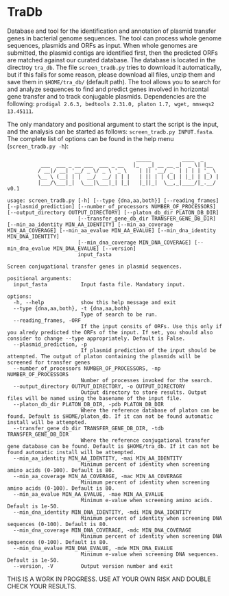 # TraDb

Database and tool for the identification and annotation of plasmid transfer genes in bacterial genome sequences. The tool can process whole genome sequences, plasmids and ORFs as input. When whole genomes are submitted, the plasmid contigs are identified first, then the predicted ORFs are matched against our curated database. The database is located in the directroy `tra_db`. The file `screen_tradb.py` tries to download it automatically, but if this fails for some reason, please download all files, unzip them and save them in `$HOME/tra_db/` (default path). The tool allows you to search for and analyze sequences to find and predict genes involved in horizontal gene transfer and to track conjugable plasmids. Dependencies are the following: `prodigal 2.6.3, bedtools 2.31.0, platon 1.7, wget, mmseqs2 13.45111`.

The only mandatory and positional argument to start the script is the input, and the analysis can be started as follows: `screen_tradb.py INPUT.fasta`. The complete list of options can be found in the help menu (`screen_tradb.py -h`):
```
                                          _____          ____  _
           ___  ___ _ __ ___  ___ _ __   |_   _| __ __ _|  _ \| |__
          / __|/ __| '__/ _ \/ _ \ '_ \    | || '__/ _` | | | | '_ \
          \__ \ (__| | |  __/  __/ | | |   | || | | (_| | |_| | |_) |
          |___/\___|_|  \___|\___|_| |_|   |_||_|  \__,_|____/|_.__/ v0.1
    
usage: screen_tradb.py [-h] [--type {dna,aa,both}] [--reading_frames] [--plasmid_prediction] [--number_of_processors NUMBER_OF_PROCESSORS] [--output_directory OUTPUT_DIRECTORY] [--platon_db_dir PLATON_DB_DIR]
                       [--transfer_gene_db_dir TRANSFER_GENE_DB_DIR] [--min_aa_identity MIN_AA_IDENTITY] [--min_aa_coverage MIN_AA_COVERAGE] [--min_aa_evalue MIN_AA_EVALUE] [--min_dna_identity MIN_DNA_IDENTITY]
                       [--min_dna_coverage MIN_DNA_COVERAGE] [--min_dna_evalue MIN_DNA_EVALUE] [--version]
                       input_fasta

Screen conjugational transfer genes in plasmid sequences.

positional arguments:
  input_fasta           Input fasta file. Mandatory input.

options:
  -h, --help            show this help message and exit
  --type {dna,aa,both}, -t {dna,aa,both}
                        Type of search to be run.
  --reading_frames, -ORF
                        If the input consits of ORFs. Use this only if you alredy predicted the ORFs of the input. If set, you should also consider to change --type appropriately. Default is False.
  --plasmid_prediction, -p
                        If plasmid prediction of the input should be attempted. The output of platon containing the plasmids will be screened for transfer genes
  --number_of_processors NUMBER_OF_PROCESSORS, -np NUMBER_OF_PROCESSORS
                        Number of processes invoked for the search.
  --output_directory OUTPUT_DIRECTORY, -o OUTPUT_DIRECTORY
                        Output directory to store results. Output files will be named using the basename of the input file.
  --platon_db_dir PLATON_DB_DIR, -pdb PLATON_DB_DIR
                        Where the reference database of platon can be found. Default is $HOME/platon_db. If it can not be found automatic install will be attempted.
  --transfer_gene_db_dir TRANSFER_GENE_DB_DIR, -tdb TRANSFER_GENE_DB_DIR
                        Where the reference conjugational transfer gene database can be found. Default is $HOME/tra_db. If it can not be found automatic install will be attempted.
  --min_aa_identity MIN_AA_IDENTITY, -mai MIN_AA_IDENTITY
                        Minimum percent of identity when screening amino acids (0-100). Default is 80.
  --min_aa_coverage MIN_AA_COVERAGE, -mac MIN_AA_COVERAGE
                        Minimum percent of identity when screening amino acids (0-100). Default is 80.
  --min_aa_evalue MIN_AA_EVALUE, -mae MIN_AA_EVALUE
                        Minimum e-value when screening amino acids. Default is 1e-50.
  --min_dna_identity MIN_DNA_IDENTITY, -mdi MIN_DNA_IDENTITY
                        Minimum percent of identity when screening DNA sequences (0-100). Default is 80.
  --min_dna_coverage MIN_DNA_COVERAGE, -mdc MIN_DNA_COVERAGE
                        Minimum percent of identity when screening DNA sequences (0-100). Default is 80.
  --min_dna_evalue MIN_DNA_EVALUE, -mde MIN_DNA_EVALUE
                        Minimum e-value when screening DNA sequences. Default is 1e-50.
  --version, -V         Output version number and exit
```

THIS IS A WORK IN PROGRESS. USE AT YOUR OWN RISK AND DOUBLE CHECK YOUR RESULTS.
